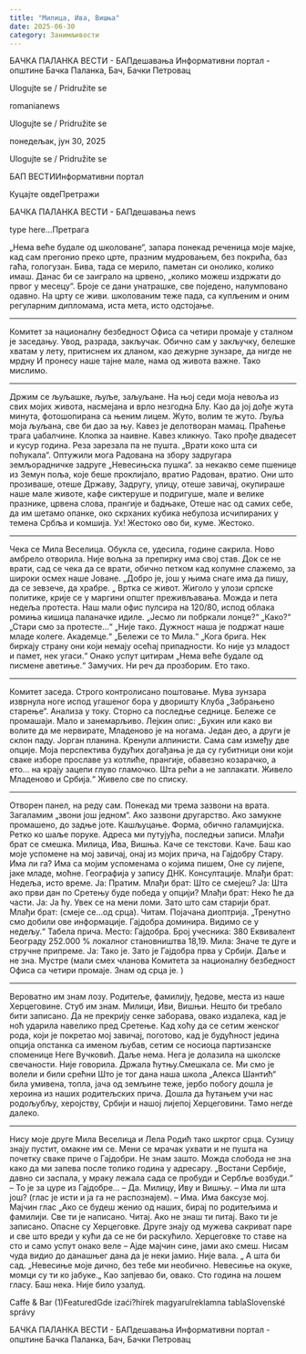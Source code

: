 ```yaml
---
title: "Милица, Ива, Вишња"
date: 2025-06-30
category: Занимљивости
---
```


БАЧКА ПАЛАНКА ВЕСТИ - БАПдешавања Информативни портал - општине Бачка Паланка, Бач, Бачки Петровац

Ulogujte se / Pridružite se

romanianews

Ulogujte se / Pridružite se

понедељак, јун 30, 2025

Ulogujte se / Pridružite se

БАП ВЕСТИИнформативни портал

Куцајте овдеПретражи

БАЧКА ПАЛАНКА ВЕСТИ - БАПдешавања news

type here...Претрага

„Нема веће будале од школоване“, запара понекад реченица
моје мајке, кад сам прегонио преко црте, празним мудровањем,
без покрића, баз гаћа, гологузан.
Бива, тада се мерило, паметан си онолико, колико имаш.
Данас би се заиграло на црвено,
„колико можеш издржати до првог у месецу“.
Броје се дани унатрашке, све поједено, налумповано одавно. На црту се живи. школованим теже пада, са купљеним и оним регуларним дипломама,
иста мета, исто одстојање.
***
Комитет за националну безбедност Офиса са четири промаје у сталном је заседању. Увод, разрада, закључак.
Обично сам у закључку, белешке хватам у лету,
притиснем их дланом, као дежурне зунзаре, да нигде не мрдну
И пронесу наше тајне мале, нама од живота важне.
Тако мислимо.
***
Држим се љуљашке, љуље, заљуљане. На њој седи моја невоља
из свих мојих живота, насмејана и врло незгодна Блу.
Као да јој дође жута минута, фотошопирана са њеним лицем.
Жуто, волим те жуто. Љуља моја љуљана, све би дао за њу.
Кавез је делотворан мамац. Праћење трага џабалчине.
Клопка за наивне. Кавез кликнуо. Тако прође двадесет и кусур
година.
Реза зарезала па не пушта.
„Врати коко шта си поћукала“. Оптужили мога Радована
на збору задругара земљорадничке задруге „Невесињска пушка“.
за некакво семе пшенице из Земун поља, које беше проклијало,
вратио Радован, вратио.
Они што прозиваше, отеше Државу, Задругу, улицу, отеше завичај,
окупираше наше мале животе, кафе сиктеруше и подригуше,
мале и велике празнике, црвена слова, прангије и бадњаке,
Отеше нас од самих себе, да им шетамо опанке,
око скрханих кубика небулоза исчипираних у темена Србља и комшија.
Ух!
Жестоко ово би, куме. Жестоко.
***
Чека се Мила Веселица. Обукла се, удесила, године сакрила.
Ново амбрело отворила. Није вољна за препирку има свој став.
Док се не врати, сад се чека да се врати, обично петком
кад колумне слажемо, за широки осмех наше Јоване.
„Добро је, још у њима снаге има да пишу, да се зевзече, да храбре. „
Вртка се живот.
Жиголо у улози српске политике, крије се у маргини општег преживљавања.
Можда и пета недеља протеста.
Наш мали офис пулсира на 120/80, испод облака ромиња кишица
паланачке идиле.
„Јесмо ли побркали лонце?“
„Како?“
„Стари смо за протесте…“
„Није тако. Дужност наша је подржат наше младе колеге.
Академце.“
„Бележи се то Мила.“
„Кога брига. Нек биркају страну они који немају осећај припадности.
Ко није уз младост и памет, нек угаси.“
Онако успут цитирам „Нема веће будале од писмене аветиње.“
Замучих. Ни реч да прозборим. Ето тако.
***
Комитет заседа. Строго контролисано поштовање.
Мува зунзара изврнула ноге испод угашеног бора у
дворишту Клуба „Забрањено старење“.
Анализа у току. Сторно са последње седнице. Бележе се промашаји.
Мало и занемарљиво.
Лејкин опис:
„Букин или како ви волите да ме нервирате, Младеново је на ногама.
Један део, а други је склон паду. Јорган планина. Кренули алпинисти.
Сама сам између две опције. Моја перспектива будућих
догађања је да су губитници они који сваке изборе прославе
уз котлиће, прангије, обавезно козарачко, а ето… на крају зацепи
глуво гламочко. Шта рећи а не заплакати.
Живело Младеново и Србија.“
Живело све по списку.
***
Отворен панел, на реду сам. Понекад ми трема зазвони на врата.
Загаламим „звони још једном“.
Ако зазвони другарство. Ако замукне промашено,
до задње јоте. Кашљуцање. Форма, обично галамџијска.
Ретко ко шаље поруке. Адреса ми путујућа, последњи записи.
Млађи брат се смешка.
Милица, Ива, Вишња.
Каче се текстови. Каче. Баш као моје успомене
на мој завичај, онај из мојих прича, на Гајдобру Стару.
Има ли га?
Има са мојим успоменама о којима пишем,
Оне су лијепе, јаке младе, моћне.
Географија у запису ДНК. Консултације.
Млађи брат: Недеља, исто време.
Ја: Пратим.
Млађи брат: Што се смејеш?
Ја: Шта ако први дан по Сретењу буде победа у опцији?
Млађи брат: Неко ће да части.
Ја: Ја ћу. Увек се на мени ломи. Зато што сам старији брат.
Млађи брат: (смеје се…од срца).
Читам. Појачана диоптрија.
„Тренутно смо добили ове информације. Гајдобра доминира.
Видимо се у недељу.“
Табела прича. Место: Гајдобра.
Број учесника: 380
Еквивалент Београду 252.000
% локалног становништва 18,19.
Мила: Значе те дуге и стручне припреме.
Ја: Тако је. Зато је Гајдобра прва у Србији. Даље и не зна.
Мустре (мали смех чланова Комитета за националну безбедност
Офиса са четири промаје. Знам од срца је. )
***
Вероватно им знам лозу. Родитеље, фамилију, ђедове, места
из наше Херцеговине. Стуб им знам.
Милици, Иви, Вишњи.
Нешто би требало бити записано. Да не прекрију сенке заборава,
овако издалека, кад је ноћ ударила навелико пред Сретење.
Кад хоћу да се сетим женског рода, који је покретао мој завичај,
поготово, кад је будућност једина опција опстанка са именом љубав,
сетим се носиоца партизанске споменице Неге Вучковић.
Даље нема. Нега је долазила на школске свечаности.
Није говорила. Држала ћутњу.Смешкала се. Ми смо је волели и били срећни
Што је тог дана наша школа „Алекса Шантић“ била умивена, топла,
јача од земљине теже, јербо побогу дошла је хероина из наших
родитељских прича. Дошла да ћутањем учи нас родољубљу, херојству,
Србији и нашој лијепој Херцеговини. Тамо негде далеко.
***
Нису моје друге Мила Веселица и Лела Родић тако шкртог срца.
Сузицу знају пустит, омакне им се.
Мени се мрачак ухвати и не пушта на почетку сваке приче о Гајдобри.
Не знам зашто. Можда слобода не зна
како да ми запева после толико година у адресару.
„Востани Сербије, давно си заспала, у мраку лежала
сада се пробуди и Сербље возбуди.“
– То је за цуре из Гајдобре…
– Да. Милицу, Иву и Вишњу.
– Има ли шта још? (глас је исти и ја га не распознајем).
– Има. Има баксузе мој. Мајчин глас „Ако се будеш женио од наших,
бирај по родитељима и фамилији.
Све ти је написано. Читај. Ако не знаш ти питај. Вако ти је записано.
Опасне су Херцеговке. Друге знају од мужева сакриват паре и све што
вреди у кући да се не би раскућило.
Херцеговке то ставе на сто и само успут онако веле
– Ајде мајчин сине, јами ако смеш.
Нисам чуда видио до данашњег дана да је неки јамио.
Није вала. „
А шта би сад.
„Невесиње моје дично, без тебе ми необично.
Невесиње на окуке, момци су ти ко јабуке.„
Као запјевао би, овако.
Сто година на лошем гласу. Баш нека. Није било узалуд.

Caffe & Bar (1)FeaturedGde izaći?hírek magyarulreklamna tablaSlovenské správy

БАЧКА ПАЛАНКА ВЕСТИ - БАПдешавања Информативни портал - општине Бачка Паланка, Бач, Бачки Петровац
